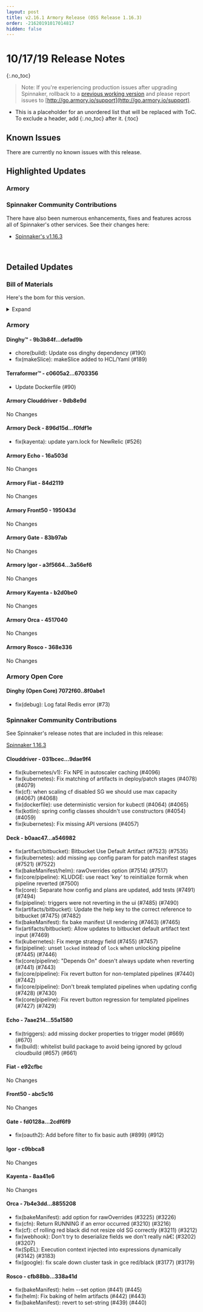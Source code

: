 ```yaml
---
layout: post
title: v2.16.1 Armory Release (OSS Release 1.16.3)
order: -21620191017014817
hidden: false
---
```


# 10/17/19 Release Notes
{:.no_toc}

> Note: If you're experiencing production issues after upgrading Spinnaker, rollback to a [previous working version](http://docs.armory.io/admin-guides/troubleshooting/#i-upgraded-spinnaker-and-it-is-no-longer-responding-how-do-i-rollback) and please report issues to [http://go.armory.io/support](http://go.armory.io/support).

* This is a placeholder for an unordered list that will be replaced with ToC. To exclude a header, add {:.no_toc} after it.
{:toc}


## Known Issues
There are currently no known issues with this release.

## Highlighted Updates
### Armory

###  Spinnaker Community Contributions
There have also been numerous enhancements, fixes and features across all of Spinnaker's other services. See their changes here:  
* [Spinnaker's v1.16.3](https://www.spinnaker.io/community/releases/versions/1-16-3-changelog)  

<br>

## Detailed Updates


### Bill of Materials
Here's the bom for this version.
<details><summary>Expand</summary>
<pre class="highlight">
<code>version: 2.16.1-rc833
timestamp: "2019-10-17 00:53:59"
services:
  clouddriver:
    version: 6.3.2-9db8e9d-9dae9f4-rc11
  deck:
    version: 2.12.2-f0fdf1e-a546982-rc23
  dinghy:
    version: 0.0.4-defad9b-rc997
  echo:
    version: 2.8.1-16a503d-55a1580-rc9
  fiat:
    version: 1.7.0-84d2119-e92cfbc-rc4
  front50:
    version: 0.19.0-195043d-abc5c16-rc4
  gate:
    version: 1.12.1-83b97ab-2cdf6f9-rc8
  igor:
    version: 1.6.0-3a56ef6-c9bbca8-rc7
  kayenta:
    version: 0.11.0-b2d0be0-8aa41e6-rc5
  monitoring-daemon:
    version: 0.15.0-f626bb6-rc128
  monitoring-third-party:
    version: 0.15.0-f626bb6-rc128
  orca:
    version: 2.10.1-4517040-8855208-rc16
  rosco:
    version: 0.14.0-368e336-338a41d-rc8
  terraformer:
    version: 0.0.2-6703356-rc2
dependencies:
  redis:
    version: 2:2.8.4-2
artifactSources:
  dockerRegistry: docker.io/armory</code>
</pre>
</details>



### Armory
#### Dinghy&trade; - 9b3b84f...defad9b
 - chore(build): Update oss dinghy dependency (#190)
 - fix(makeSlice): makeSlice added to HCL/Yaml (#189)

#### Terraformer&trade; - c0605a2...6703356
 - Update Dockerfile (#90)

#### Armory Clouddriver  - 9db8e9d
No Changes

#### Armory Deck  - 896d15d...f0fdf1e
 - fix(kayenta): update yarn.lock for NewRelic (#526)

#### Armory Echo  - 16a503d
No Changes

#### Armory Fiat  - 84d2119
No Changes

#### Armory Front50  - 195043d
No Changes

#### Armory Gate  - 83b97ab
No Changes

#### Armory Igor  - a3f5664...3a56ef6
No Changes

#### Armory Kayenta  - b2d0be0
No Changes

#### Armory Orca  - 4517040
No Changes

#### Armory Rosco  - 368e336
No Changes

### Armory Open Core
#### Dinghy (Open Core) 7072f60..8f0abe1
 - fix(debug): Log fatal Redis error (#73)

###  Spinnaker Community Contributions
See Spinnaker's release notes that are included in this release: 

[Spinnaker 1.16.3](https://www.spinnaker.io/community/releases/versions/1-16-3-changelog#individual-service-changes)  

#### Clouddriver  - 031bcec...9dae9f4
 - fix(kubernetes/v1): Fix NPE in autoscaler caching (#4096)
 - fix(kubernetes): Fix matching of artifacts in deploy/patch stages (#4078) (#4079)
 - fix(cf): when scaling cf disabled SG we should use max capacity (#4067) (#4068)
 - fix(dockerfile): use deterministic version for kubectl (#4064) (#4065)
 - fix(kotlin): spring config classes shouldn't use constructors (#4054) (#4059)
 - fix(kubernetes): Fix missing API versions (#4057)

#### Deck  - b0aac47...a546982
 - fix(artifact/bitbucket): Bitbucket Use Default Artifact (#7523) (#7535)
 - fix(kubernetes): add missing `app` config param for patch manifest stages (#7521) (#7522)
 - fix(bakeManifest/helm): rawOverrides option (#7514) (#7517)
 - fix(core/pipeline): KLUDGE: use react 'key' to reinitialize formik when pipeline reverted (#7500)
 - fix(core): Separate how config and plans are updated, add tests (#7491) (#7494)
 - fix(pipeline): triggers were not reverting in the ui (#7485) (#7490)
 - fix(artifacts/bitbucket): Update the help key to the correct reference to bitbucket (#7475) (#7482)
 - fix(bakeManifest): fix bake manifest UI rendering (#7463) (#7465)
 - fix(artifacts/bitbucket): Allow updates to bitbucket default artifact text input (#7469)
 - fix(kubernetes): Fix merge strategy field (#7455) (#7457)
 - fix(pipeline): unset `locked` instead of `lock` when unlocking pipeline (#7445) (#7446)
 - fix(core/pipeline): "Depends On" doesn't always update when reverting (#7441) (#7443)
 - fix(core/pipeline): Fix revert button for non-templated pipelines (#7440) (#7442)
 - fix(core/pipeline): Don't break templated pipelines when updating config (#7428) (#7430)
 - fix(core/pipeline): Fix revert button regression for templated pipelines (#7427) (#7429)

#### Echo  - 7aae214...55a1580
 - fix(triggers): add missing docker properties to trigger model (#669) (#670)
 - fix(build): whitelist build package to avoid being ignored by gcloud cloudbuild (#657) (#661)

#### Fiat  - e92cfbc
No Changes

#### Front50  - abc5c16
No Changes

#### Gate  - fd0128a...2cdf6f9
 - fix(oauth2): Add before filter to fix basic auth (#899) (#912)

#### Igor  - c9bbca8
No Changes

#### Kayenta  - 8aa41e6
No Changes

#### Orca  - 7b4e3dd...8855208
 - fix(bakeManifest): add option for rawOverrides (#3225) (#3226)
 - fix(cfn): Return RUNNING if an error occurred (#3210) (#3216)
 - fix(cf): cf rolling red black did not resize old SG correctly (#3211) (#3212)
 - fix(webhook): Don't try to deserialize fields we don't really nâ€¦ (#3202) (#3207)
 - fix(SpEL): Execution context injected into expressions dynamically (#3142) (#3183)
 - fix(google): fix scale down cluster task in gce red/black (#3177) (#3179)

#### Rosco  - cfb88bb...338a41d
 - fix(bakeManifest): helm --set option (#441) (#445)
 - fix(helm): Fix baking of helm artifacts (#442) (#443)
 - fix(bakeManifest): revert to set-string (#439) (#440)
